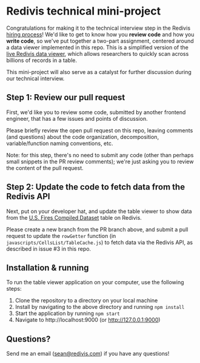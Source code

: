 # Redivis technical mini-project
Congratulations for making it to the technical interview step in the Redivis [hiring process](https://handbook.redivis.com/jobs/hiring-process)! We'd like to get to know how you **review code** and how you **write code**, so we've put together a two-part assignment, centered around a data viewer implemented in this repo. This is a simplified version of the [live Redivis data viewer](https://redivis.com/Demo/datasets/1709/tables?table=82661#cells), which allows researchers to quickly scan across billions of records in a table.

This mini-project will also serve as a catalyst for further discussion during our technical interview.

## Step 1: Review our pull request
First, we'd like you to review some code, submitted by another frontend engineer, that has a few issues and points of discussion.

Please briefly review the open pull request on this repo, leaving comments (and questions) about the code organization, decomposition, variable/function naming conventions, etc.

Note: for this step, there's no need to submit any code (other than perhaps small snippets in the PR review comments); we're just asking you to review the content of the pull request.

## Step 2: Update the code to fetch data from the Redivis API
Next, put on your developer hat, and update the table viewer to show data from the [U.S. Fires Compiled Dataset](https://redivis.com/Demo/datasets/1667/tables?table=74304#cells) table on Redivis.

Please create a new branch from the PR branch above, and submit a pull request to update the `rowGetter` function (in `javascripts/CellsList/TableCache.js`) to fetch data via the Redivis API, as described in issue #3 in this repo.

## Installation & running
To run the table viewer application on your computer, use the following steps:
1. Clone the repository to a directory on your local machine
2. Install by navigating to the above directory and running `npm install`
3. Start the application by running `npm start`
4. Navigate to http://localhost:9000 (or http://127.0.0.1:9000)


## Questions?
Send me an email (sean@redivis.com) if you have any questions!
